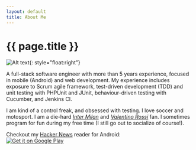 ```yaml
---
layout: default
title: About Me
---
```


# {{ page.title }}

![Alt text](https://avatars1.githubusercontent.com/u/1978015?v=3&s=150){: style="float:right"}

A full-stack software engineer with more than 5 years experience, focused in mobile (Android) and web development. My experience includes exposure to Scrum agile framework, test-driven development (TDD) and unit testing with PHPUnit and JUnit, behaviour-driven testing with Cucumber, and Jenkins CI.

I am kind of a control freak, and obsessed with testing. I love soccer and motosport. I am a die-hard [*Inter Milan*](http://www.inter.it/en/hp) and [*Valentino Rossi*](http://www.valentinorossi.com/en/) fan. I sometimes program for fun during my free time (I still go out to socialize of course!).

Checkout my [Hacker News](https://news.ycombinator.com/) reader for Android:  
[![Get it on Google Play](https://developer.android.com/images/brand/en_generic_rgb_wo_45.png)](https://play.google.com/store/apps/details?id=io.github.hidroh.materialistic)
